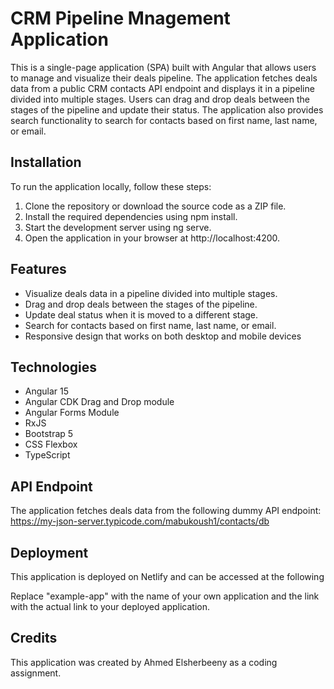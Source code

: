# CRM Pipeline Mnagement Application

This is a single-page application (SPA) built with Angular that allows users to manage and visualize their deals pipeline. The application fetches deals data from a public CRM contacts API endpoint and displays it in a pipeline divided into multiple stages. Users can drag and drop deals between the stages of the pipeline and update their status. The application also provides search functionality to search for contacts based on first name, last name, or email.

## Installation

To run the application locally, follow these steps:

1. Clone the repository or download the source code as a ZIP file.
2. Install the required dependencies using npm install.
3. Start the development server using ng serve.
4. Open the application in your browser at http://localhost:4200.

## Features

* Visualize deals data in a pipeline divided into multiple stages.
* Drag and drop deals between the stages of the pipeline.
* Update deal status when it is moved to a different stage.
* Search for contacts based on first name, last name, or email.
* Responsive design that works on both desktop and mobile devices

## Technologies

* Angular 15
* Angular CDK Drag and Drop module
* Angular Forms Module
* RxJS
* Bootstrap 5
* CSS Flexbox 
* TypeScript

## API Endpoint

The application fetches deals data from the following dummy API endpoint: https://my-json-server.typicode.com/mabukoush1/contacts/db

## Deployment
 This application is deployed on Netlify and can be accessed at the following 
 <!-- link: https://example-app.netlify.app -->

Replace "example-app" with the name of your own application and the link with the actual link to your deployed application.

## Credits

This application was created by Ahmed Elsherbeeny as a coding assignment.




